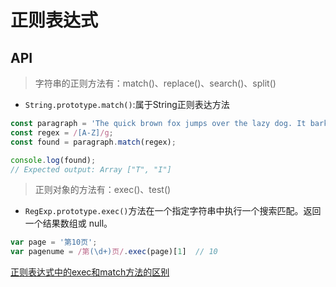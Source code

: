 # 正则表达式


## API
> 字符串的正则方法有：match()、replace()、search()、split()
- `String.prototype.match()`:属于String正则表达方法
```js
const paragraph = 'The quick brown fox jumps over the lazy dog. It barked.';
const regex = /[A-Z]/g;
const found = paragraph.match(regex);

console.log(found);
// Expected output: Array ["T", "I"]
```

> 正则对象的方法有：exec()、test()
- `RegExp.prototype.exec()`方法在一个指定字符串中执行一个搜索匹配。返回一个结果数组或 null。
```js
var page = '第10页';
var pagenume = /第(\d+)页/.exec(page)[1]  // 10
```

[正则表达式中的exec和match方法的区别](https://www.cnblogs.com/heshan1992/p/6259171.html)
